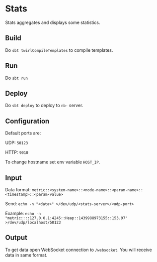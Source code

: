 # Stats

Stats aggregates and displays some statistics.

## Build

Do `sbt twirlCompileTemplates` to compile templates.

## Run

Do `sbt run`

## Deploy

Do `sbt deploy` to deploy to `nb-` server.

## Configuration

Default ports are:

UDP: `50123`

HTTP: `9010`

To change hostname set env variable `HOST_IP`.

## Input

Data format: `metric::<system-name>::<node-name>::<param-name>::<timestamp>::<param-value>`

Send: `echo -n "<data>" >/dev/udp/<stats-server>/<udp-port>`

Example: `echo -n "metric::::127.0.0.1:4245::Heap::1439988973155::153.97" >/dev/udp/localhost/50123`

## Output

To get data open WebSocket connection to `/websocket`. You will receive data in same format.
